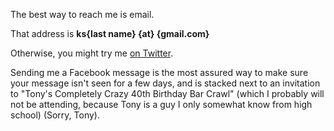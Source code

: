 The best way to reach me is email.

That address is **ks{last name} {at} {gmail.com}**

Otherwise, you might try me [on Twitter](https://twitter.com/kevinpurdy).

Sending me a Facebook message is the most assured way to make sure your message isn't seen for a few days, and is stacked next to an invitation to "Tony's Completely Crazy 40th Birthday Bar Crawl" (which I probably will not be attending, because Tony is a guy I only somewhat know from high school) (Sorry, Tony).